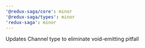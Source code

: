```yaml
---
'@redux-saga/core': minor
'@redux-saga/types': minor
'redux-saga': minor
---
```


Updates Channel type to eliminate void-emitting pitfall
